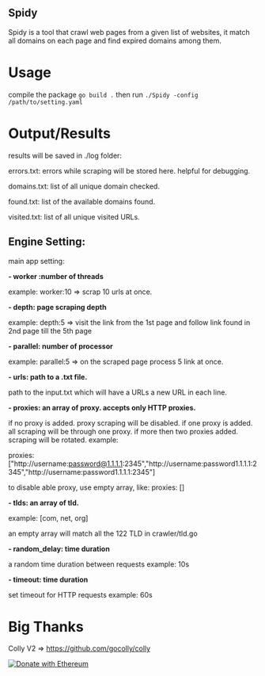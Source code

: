## Spidy
Spidy is a tool that crawl web pages from a given list of websites, it match all domains on each page and find expired domains among them.

# Usage
compile the package
`
go build .
`
then run
`
./Spidy -config /path/to/setting.yaml
`

# Output/Results
results will be saved in ./log folder:

  errors.txt: errors while scraping will be stored here. helpful for debugging.
  
  domains.txt: list of all unique domain checked.

  found.txt: list of the available domains found.

  visited.txt: list of all unique visited URLs.


## Engine Setting:
main app setting:

  **- worker :number of threads**

  example: worker:10 => scrap 10 urls at once.

  **- depth: page scraping depth**

  example: depth:5 => visit the link from
  the 1st page and follow link found in 2nd page
  till the 5th page

  **- parallel: number of processor**

  example: parallel:5 => on the scraped page process
  5 link at once.

  **- urls: path to a .txt file.**

  path to the input.txt which will have a URLs 
  a new URL in each line.

  **- proxies: an array of proxy. accepts only HTTP proxies.**

  if no proxy is added. proxy scraping will be disabled.
  if one proxy is added. all scraping will be through one proxy.
  if more then two proxies added. scraping will be rotated.
  example:

  proxies: ["http://username:password@1.1.1.1:2345","http://username:password1.1.1.1:2345","http://username:password1.1.1.1:2345"]

  to disable able proxy, use empty array, like:
  proxies: []


  **- tlds: an array of tld.**

  example: [com, net, org]

  an empty array will match all the 122 TLD in crawler/tld.go

  **- random_delay: time duration**

  a random time duration between requests
  example: 10s

  **- timeout: time duration**

  set timeout for HTTP requests
  example: 60s

  # Big Thanks
  Colly V2 => https://github.com/gocolly/colly

[![Donate with Ethereum](https://en.cryptobadges.io/badge/small/0x94a003520Ad7F9aFF613c1cb6798a96256217EC9)](https://en.cryptobadges.io/donate/0x94a003520Ad7F9aFF613c1cb6798a96256217EC9)
